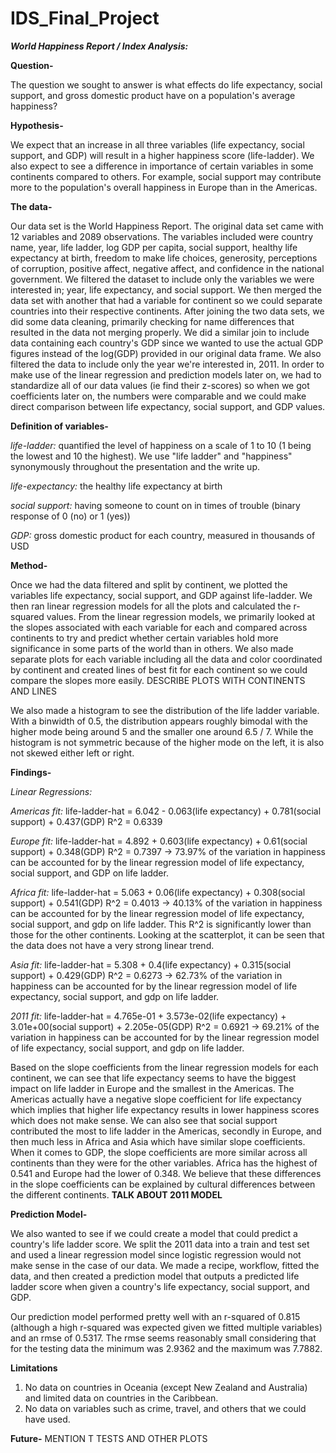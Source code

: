 # IDS_Final_Project
***World Happiness Report / Index Analysis:***

**Question-**

The question we sought to answer is what effects do life expectancy, social support, and gross domestic product have on a population's average happiness?

**Hypothesis-**

We expect that an increase in all three variables (life expectancy, social support, and GDP) will result in a higher happiness score (life-ladder). We also expect to see a difference in importance of certain variables in some continents compared to others. For example, social support may contribute more to the population's overall happiness in Europe than in the Americas.

**The data-**

Our data set is the World Happiness Report. The original data set came with 12 variables and 2089 observations. The variables included were country name, 
year, life ladder, log GDP per capita, social support, healthy life expectancy at birth, freedom to make life choices, generosity, 
perceptions of corruption, positive affect, negative affect, and confidence in the national government. We filtered the dataset to include only the variables we were interested in; year, life expectancy, and social support. We then merged the data set with another that had a 
variable for continent so we could separate countries into their respective continents. After joining the two data sets, we did some data cleaning, 
primarily checking for name differences that resulted in the data not merging properly. We did a similar join to include data containing each country's GDP
since we wanted to use the actual GDP figures instead of the log(GDP) provided in our original data frame. We also filtered the data to include only the 
year we're interested in, 2011.
In order to make use of the linear regression and prediction models later on, we had to standardize all of our data values (ie find their z-scores) so when we got coefficients later on, the numbers were comparable and we could make direct comparison between life expectancy, social support, and GDP values.


**Definition of variables-**

*life-ladder:* quantified the level of happiness on a scale of 1 to 10 (1 being the lowest and 10 the highest). We use "life ladder" and "happiness"                      synonymously throughout the presentation and the write up.

*life-expectancy:* the healthy life expectancy at birth

*social support:* having someone to count on in times of trouble (binary response of 0 (no) or 1 (yes))

*GDP:* gross domestic product for each country, measured in thousands of USD


**Method-**

Once we had the data filtered and split by continent, we plotted the variables life expectancy, social support, and GDP against life-ladder. We then ran 
linear regression models for all the plots and calculated the r-squared values. From the linear regression models, we primarily looked at the slopes 
associated with each variable for each and compared across continents to try and predict whether certain variables hold more significance in some parts
of the world than in others. 
We also made separate plots for each variable including all the data and color coordinated by continent and created lines of best fit for each continent 
so we could compare the slopes more easily. DESCRIBE PLOTS WITH CONTINENTS AND LINES

We also made a histogram to see the distribution of the life ladder variable. With a binwidth of 0.5, the distribution appears roughly bimodal with the higher mode being around 5 and the smaller one around 6.5 / 7. While the histogram is not symmetric because of the higher mode on the left, it is also not skewed either left or right.


**Findings-**

*Linear Regressions:*

*Americas fit:* life-ladder-hat = 6.042 - 0.063(life expectancy) + 0.781(social support) + 0.437(GDP)
                 R^2 = 0.6339
               
*Europe fit:* life-ladder-hat = 4.892 + 0.603(life expectancy) + 0.61(social support) + 0.348(GDP)
                R^2 = 0.7397 -> 73.97% of the variation in happiness can be accounted for by the linear regression model of life expectancy, social                        support, and GDP on life ladder.
             
*Africa fit:* life-ladder-hat = 5.063 + 0.06(life expectancy) + 0.308(social support) + 0.541(GDP)
               R^2 = 0.4013 -> 40.13% of the variation in happiness can be accounted for by the linear regression model of life expectancy, social support,                 and gdp on life ladder. This R^2 is significantly lower than those for the other continents. Looking at the scatterplot, it can be seen                     that the data does not have a very strong linear trend.

*Asia fit:*   life-ladder-hat = 5.308 + 0.4(life expectancy) + 0.315(social support) + 0.429(GDP)
               R^2 = 0.6273 -> 62.73% of the variation in happiness can be accounted for by the linear regression model of life expectancy, social support,                 and gdp on life ladder.
           
*2011 fit:*   life-ladder-hat = 4.765e-01 + 3.573e-02(life expectancy) + 3.01e+00(social support) + 2.205e-05(GDP)
                R^2 = 0.6921 -> 69.21% of the variation in happiness can be accounted for by the linear regression model of life expectancy, social                          support, and gdp on life ladder.
           
Based on the slope coefficients from the linear regression models for each continent, we can see that life expectancy seems to have the biggest impact on life ladder in Europe and the smallest in the Americas. The Americas actually have a negative slope coefficient for life expectancy which implies that higher life expectancy results in lower happiness scores which does not make sense. We can also see that social support contributed the most to life ladder in the Americas, secondly in Europe, and then much less in Africa and Asia which have similar slope coefficients. When it comes to GDP, the slope coefficients are more similar across all continents than they were for the other variables. Africa has the highest of 0.541 and Europe had the lower of 0.348. We believe that these differences in the slope coefficients can be explained by cultural differences between the different continents. 
**TALK ABOUT 2011 MODEL**

**Prediction Model-**

We also wanted to see if we could create a model that could predict a country's life ladder score. We split the 2011 data into a train and test set and used a linear regression model since logistic regression would not make sense in the case of our data. We made a recipe, workflow, fitted the data, and then created a prediction model that outputs a predicted life ladder score when given a country's life expectancy, social support, and GDP. 


Our prediction model performed pretty well with an r-squared of 0.815 (although a high r-squared was expected given we fitted multiple variables) and an rmse of 0.5317. The rmse seems reasonably small considering that for the testing data the minimum was 2.9362	and the maximum was 7.7882.


**Limitations**
1) No data on countries in Oceania (except New Zealand and Australia) and limited data on countries in the Caribbean. 
2) No data on variables such as crime, travel, and others that we could have used.

**Future-**
MENTION T TESTS AND OTHER PLOTS
